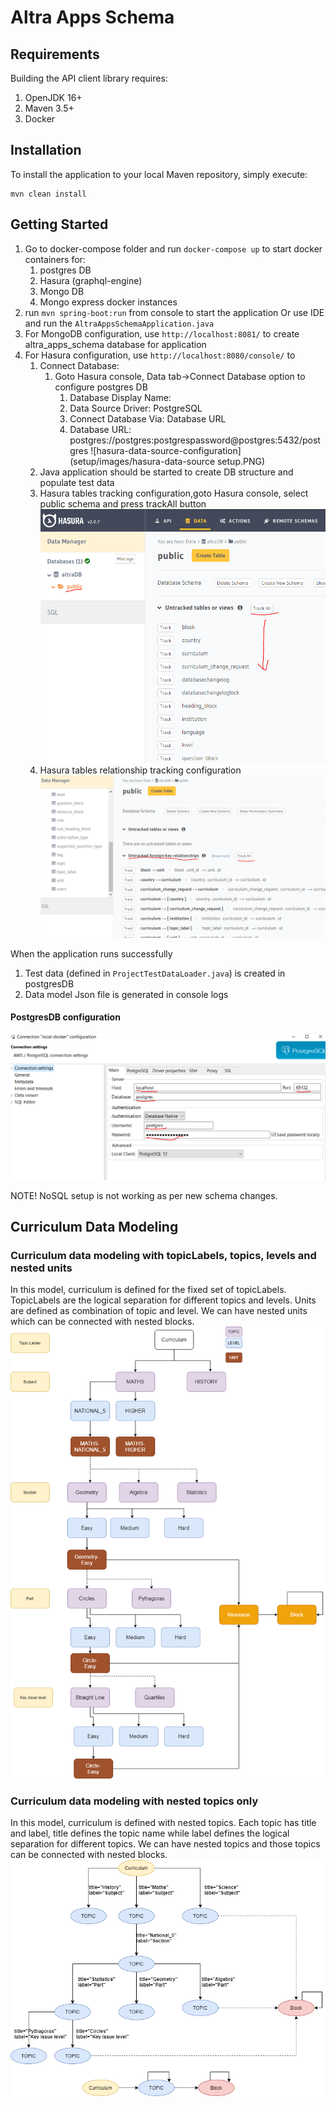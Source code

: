 # Altra Apps Schema

## Requirements

Building the API client library requires:

1. OpenJDK 16+
2. Maven 3.5+
3. Docker

## Installation

To install the application to your local Maven repository, simply execute:

```shell
mvn clean install
```

## Getting Started

1. Go to docker-compose folder and run `docker-compose up` to start docker containers for:
    1. postgres DB
    2. Hasura (graphql-engine)
    3. Mongo DB
    4. Mongo express docker instances
2. run `mvn spring-boot:run` from console to start the application Or use IDE and run
   the `AltraAppsSchemaApplication.java`
3. For MongoDB configuration, use `http://localhost:8081/` to create altra_apps_schema database for application
4. For Hasura configuration, use `http://localhost:8080/console/` to
    1. Connect Database:
        1. Goto Hasura console, Data tab->Connect Database option to configure postgres DB
            1. Database Display Name: <any name>
            2. Data Source Driver: PostgreSQL
            3. Connect Database Via: Database URL
            4. Database URL: postgres://postgres:postgrespassword@postgres:5432/postgres
               ![hasura-data-source-configuration](setup/images/hasura-data-source setup.PNG)
    2. Java application should be started to create DB structure and populate test data
    3. Hasura tables tracking configuration,goto Hasura console, select public schema and press trackAll button
       ![data-tracking-configuration](setup/images/hasura-data-tracking-config.PNG)
    4. Hasura tables relationship tracking configuration
       ![data-relationship-tracking-configuration](setup/images/data-relationship-tracking-configuration.PNG)

When the application runs successfully

1. Test data (defined in `ProjectTestDataLoader.java`) is created in postgresDB
2. Data model Json file is generated in console logs

#### PostgresDB configuration

![Access postgresDB from local server](setup/images/postgres-access-config-settings.PNG)

NOTE! NoSQL setup is not working as per new schema changes.


## Curriculum Data Modeling 

### Curriculum data modeling with topicLabels, topics, levels and nested units
In this model, curriculum is defined for the fixed set of topicLabels.
TopicLabels are the logical separation for different topics and levels.
Units are defined as combination of topic and level.
We can have nested units which can be connected with nested blocks.
![Curriculum data modeling](setup/images/curriculum-data-modeling-option1.png)

### Curriculum data modeling with nested topics only
In this model, curriculum is defined with nested topics.
Each topic has title and label, title defines the topic name while label defines the logical separation for different topics.
We can have nested topics and those topics can be connected with nested blocks.
![Curriculum data modeling](setup/images/curriculum-data-modeling-option2.png)
